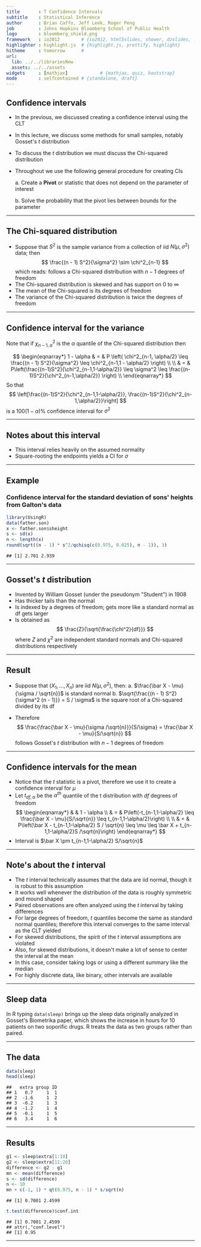 ```yaml
---
title       : T Confidence Intervals
subtitle    : Statistical Inference
author      : Brian Caffo, Jeff Leek, Roger Peng
job         : Johns Hopkins Bloomberg School of Public Health
logo        : bloomberg_shield.png
framework   : io2012        # {io2012, html5slides, shower, dzslides, ...}
highlighter : highlight.js  # {highlight.js, prettify, highlight}
hitheme     : tomorrow      # 
url:
  lib: ../../librariesNew
  assets: ../../assets
widgets     : [mathjax]            # {mathjax, quiz, bootstrap}
mode        : selfcontained # {standalone, draft}
---
```

## Confidence intervals

- In the previous, we discussed creating a confidence interval using the CLT
- In this lecture, we discuss some methods for small samples, notably Gosset's $t$ distribution
- To discuss the $t$ distribution we must discuss the Chi-squared distribution
- Throughout we use the following general procedure for creating CIs

  a. Create a **Pivot** or statistic that does not depend on the parameter of interest
  
  b. Solve the probability that the pivot lies between bounds for the parameter

---

## The Chi-squared distribution

- Suppose that $S^2$ is the sample variance from a collection of iid $N(\mu,\sigma^2)$ data; then 
$$
    \frac{(n - 1) S^2}{\sigma^2} \sim \chi^2_{n-1}
$$
which reads: follows a Chi-squared distribution with $n-1$ degrees of freedom
- The Chi-squared distribution is skewed and has support on $0$ to $\infty$
- The mean of the Chi-squared is its degrees of freedom 
- The variance of the Chi-squared distribution is twice the degrees of freedom

---

## Confidence interval for the variance

Note that if $\chi^2_{n-1, \alpha}$ is the $\alpha$ quantile of the
Chi-squared distribution then

$$
\begin{eqnarray*}
  1 - \alpha & = & P \left( \chi^2_{n-1, \alpha/2} \leq  \frac{(n - 1) S^2}{\sigma^2} \leq  \chi^2_{n-1,1 - \alpha/2} \right) \\ \\
& = &  P\left(\frac{(n-1)S^2}{\chi^2_{n-1,1-\alpha/2}} \leq \sigma^2 \leq 
\frac{(n-1)S^2}{\chi^2_{n-1,\alpha/2}} \right) \\
\end{eqnarray*}
$$
So that 
$$
\left[\frac{(n-1)S^2}{\chi^2_{n-1,1-\alpha/2}}, \frac{(n-1)S^2}{\chi^2_{n-1,\alpha/2}}\right]
$$
is a $100(1-\alpha)\%$ confidence interval for $\sigma^2$

---

## Notes about this interval

- This interval relies heavily on the assumed normality
- Square-rooting the endpoints yields a CI for $\sigma$

---
## Example
### Confidence interval for the standard deviation of sons' heights from Galton's data

```r
library(UsingR)
data(father.son)
x <- father.son$sheight
s <- sd(x)
n <- length(x)
round(sqrt((n - 1) * s^2/qchisq(c(0.975, 0.025), n - 1)), 3)
```

```
## [1] 2.701 2.939
```


---

## Gosset's $t$ distribution

- Invented by William Gosset (under the pseudonym "Student") in 1908
- Has thicker tails than the normal
- Is indexed by a degrees of freedom; gets more like a standard normal as df gets larger
- Is obtained as 
$$
\frac{Z}{\sqrt{\frac{\chi^2}{df}}}
$$
where $Z$ and $\chi^2$ are independent standard normals and
Chi-squared distributions respectively

---

## Result

- Suppose that $(X_1,\ldots,X_n)$ are iid $N(\mu,\sigma^2)$, then:
  a. $\frac{\bar X - \mu}{\sigma / \sqrt{n}}$ is standard normal
  b. $\sqrt{\frac{(n - 1) S^2}{\sigma^2 (n - 1)}} = S / \sigma$ is the square root of a Chi-squared divided by its df

- Therefore 
$$
\frac{\frac{\bar X - \mu}{\sigma /\sqrt{n}}}{S/\sigma}  
= \frac{\bar X - \mu}{S/\sqrt{n}}
$$
    follows Gosset's $t$ distribution with $n-1$ degrees of freedom

---

## Confidence intervals for the mean

- Notice that the $t$ statistic is a pivot, therefore we use it to create a confidence interval for $\mu$
- Let $t_{df,\alpha}$ be the $\alpha^{th}$ quantile of the t distribution with $df$ degrees of freedom
$$
  \begin{eqnarray*}
&   & 1 - \alpha \\
& = & P\left(-t_{n-1,1-\alpha/2} \leq \frac{\bar X - \mu}{S/\sqrt{n}} \leq t_{n-1,1-\alpha/2}\right) \\ \\
& = & P\left(\bar X - t_{n-1,1-\alpha/2} S / \sqrt{n} \leq \mu  
      \leq \bar X + t_{n-1,1-\alpha/2}S /\sqrt{n}\right)
  \end{eqnarray*}
$$
- Interval is $\bar X \pm t_{n-1,1-\alpha/2} S/\sqrt{n}$

---

## Note's about the $t$ interval

- The $t$ interval technically assumes that the data are iid normal, though it is robust to this assumption
- It works well whenever the distribution of the data is roughly symmetric and mound shaped
- Paired observations are often analyzed using the $t$ interval by taking differences
- For large degrees of freedom, $t$ quantiles become the same as standard normal quantiles; therefore this interval converges to the same interval as the CLT yielded
- For skewed distributions, the spirit of the $t$ interval assumptions are violated
- Also, for skewed distributions, it doesn't make a lot of sense to center the interval at the mean
- In this case, consider taking logs or using a different summary like the median
- For highly discrete data, like binary, other intervals are available

---

## Sleep data

In R typing `data(sleep)` brings up the sleep data originally
analyzed in Gosset's Biometrika paper, which shows the increase in
hours for 10 patients on two soporific drugs. R treats the data as two
groups rather than paired.

---
## The data

```r
data(sleep)
head(sleep)
```

```
##   extra group ID
## 1   0.7     1  1
## 2  -1.6     1  2
## 3  -0.2     1  3
## 4  -1.2     1  4
## 5  -0.1     1  5
## 6   3.4     1  6
```


---
## Results

```r
g1 <- sleep$extra[1:10]
g2 <- sleep$extra[11:20]
difference <- g2 - g1
mn <- mean(difference)
s <- sd(difference)
n <- 10
mn + c(-1, 1) * qt(0.975, n - 1) * s/sqrt(n)
```

```
## [1] 0.7001 2.4599
```

```r
t.test(difference)$conf.int
```

```
## [1] 0.7001 2.4599
## attr(,"conf.level")
## [1] 0.95
```


---


